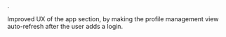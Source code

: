 .

Improved UX of the app section, by making the profile management view auto-refresh after the user adds a login.